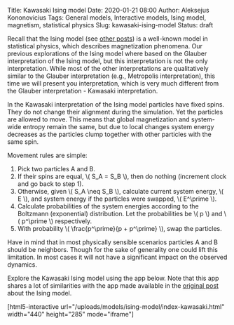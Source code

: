 Title: Kawasaki Ising model
Date: 2020-01-21 08:00
Author: Aleksejus Kononovicius
Tags: General models, Interactive models, Ising model, magnetism, statistical physics
Slug: kawasaki-ising-model
Status: draft

Recall that the Ising model (see [other posts](/tag/ising-model/)) is a
well-known model in statistical physics, which describes magnetization
phenomena. Our previous explorations of the Ising model where based on the Glauber
interpretation of the Ising model, but this interpretation is not the only
interpretation. While most of the other interpretations are qualitatively
similar to the Glauber interpretation (e.g., Metropolis interpretation), this
time we will present you interpretation, which is very much different from the
Glauber interpretation - Kawasaki interpretation.
<!--more-->

In the Kawasaki interpretation of the Ising model particles have fixed spins.
They do not change their alignment during the simulation. Yet the particles are
allowed to move. This means that global magnetization and system-wide entropy
remain the same, but due to local changes system energy decreases as the
particles clump together with other particles with the same spin.

Movement rules are simple:

1. Pick two particles A and B.
2. If their spins are equal, \\\( S\_A = S\_B \\\), then do nothing (increment
clock and go back to step 1).
3. Otherwise, given \\\( S\_A \neq S\_B \\\), calculate current system energy,
\\\( E \\\), and system energy if the particles were swapped,
\\\( E^\prime \\\).
4. Calculate probabilities of the system energies according to the Boltzmann
(exponential) distribution. Let the probabilities be \\\( p \\\) and
\\\( p^\prime \\\) respectively.
5. With probability \\\( \frac{p^\prime}{p + p^\prime} \\\), swap the
particles.

Have in mind that in most physically sensible scenarios particles A and B
should be neighbors. Though for the sake of generality one could lift this
limitation. In most cases it will not have a significant impact on the observed
dynamics.

Explore the Kawasaki Ising model using the app below. Note that this app shares
a lot of similarities with the app made available in the
[original post]({filename}/articles/2010/ising-model.md) about the Ising model.

[html5-interactive url="/uploads/models/ising-model/index-kawasaki.html"
width="440" height="285" mode="iframe"]


